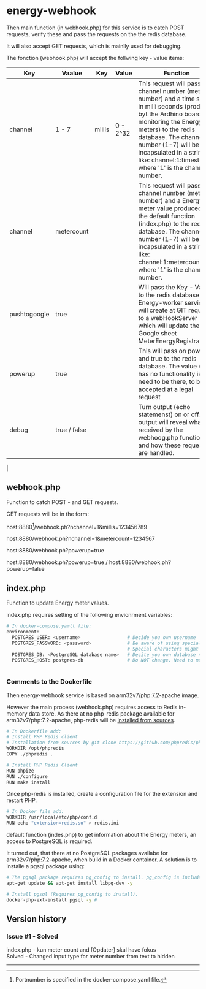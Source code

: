 # energy-webhook

Then main function (in webhook.php) for this service is to catch POST requests, verify these and pass the requests on the the redis database.

It will also accept GET requests, which is mainlly used for debugging.

The fonction (webhook.php) will accept the follwing key - value items:

| Key   | Vaalue       | Key | Value | Function                                   |
|----|----|----|----|-----|
| channel | 1 - 7 | millis | 0 - 2^32 | This request will pass on a channel number (meter number) and a time stamp in milli seconds (produced byt the Ardhino board monitoring the Energy meters) to the redis database. The channel number (1-7) will be incapsulated in a string like: channel:1:timestamp, where '1' is the channel number. |
| channel | metercount |    |    | This request will pass on a channel number (meter number) and a Energy meter value produced by the default function (index.php) to the redis database. The channel number (1-7) will be incapsulated in a string like: channel:1:metercount, where '1' is the channel number. |
| pushtogoogle | true |    |    | Will pass the Key - Value to the redis database. The Energy-worker service will create at GIT request to a webHookServer which will update the Google sheet MeterEnergyRegistrations.
| powerup | true|    |    | This will pass on powerup and true to the redis database. The value (true) has no functionality is just need to be there, to be accepted at a legal request |
| debug | true / false |    |    | Turn output (echo statemenst) on or off. This output will reveal whats received by the webhoog.php function and how these requests are handled.  |
|

## webhook.php

Function to catch POST - and GET requests.

GET requests will be in the form:

host:8880[^1]/webhook.ph?nchannel=1&millis=123456789

host:8880/webhook.ph?nchannel=1&metercount=1234567

host:8880/webhook.ph?powerup=true

host:8880/webhook.ph?powerup=true / host:8880/webhook.ph?powerup=false

## index.php

Function to update Energy meter values.

index.php requires setting of the following envionrment variables:

````bash
# In docker-compose.yamll file:
environment:
  POSTGRES_USER: <username>                 # Decide you own username
  POSTGRES_PASSWORD: <password>             # Be aware of using special characteres. 
                                            # Special characters might be interpreted in various ways be the OS. 
  POSTGRES_DB: <PostgreSQL database name>   # Decite you own database name
  POSTGRES_HOST: postgres-db                # Do NOT change. Need to med the same as the service name for the postgres image
 
````

### Comments to the Dockerfile

Then energy-webhook service is based on arm32v7/php:7.2-apache image.

However the main process (webhook.php) requires access to Redis in-memory data store. As there at no php-redis package available for arm32v7/php:7.2-apache, php-redis will be [installed from sources](https://github.com/phpredis/phpredis/blob/develop/INSTALL.md).

````bash
# In Dockerfile add:
# Install PHP Redis client 
# Installation from sources by git clone https://github.com/phpredis/phpredis.git. Copy files to Docker image and install
WORKDIR /opt/phpredis
COPY ./phpredis .

# Install PHP Redis Client
RUN phpize
RUN ./configure
RUN make install

````

Once php-redis is installed, create a configuration file for the extension and restart PHP.

```bash
# In Docker file add:
WORKDIR /usr/local/etc/php/conf.d
RUN echo "extension=redis.so" > redis.ini

```

default function (indes.php) to get information about the Energy meters, an access to PostgreSQL is required.

It turned out, that there at no PostgreSQL packages availabe for arm32v7/php:7.2-apache, when build in a Docker container.
A solution is to installe a pgsql package using:

```bash
# The pgsql package requires pg_config to install. pg_config is included in libpq-dev.: 
apt-get update && apt-get install libpq-dev -y

# Install pgsql (Requires pg_config to install). 
docker-php-ext-install pgsql -y # 
```

## Version history

### Issue #1 - Solved

index.php - kun meter count and [Opdater] skal have fokus</br>
Solved - Changed input type for meter number from text to hidden

---

[^1]: Portnumber is specified in the docker-compose.yaml file.